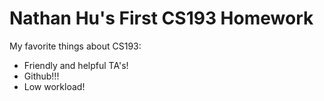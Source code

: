 
# Nathan Hu's First CS193 Homework

My favorite things about CS193:
- Friendly and helpful TA's!
- Github!!!
- Low workload!


